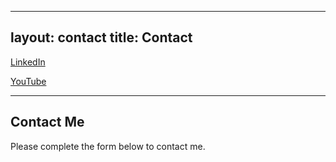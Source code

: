 
---
layout: contact
title: Contact
---

  <p> <a href="https://www.linkedin.com/in/liam-goodchild-23a96019a/">LinkedIn</a> </p>
  <p> <a href="https://www.youtube.com/channel/UCe5UYnVeLb5utKx9T0ntAXQ?view_as=subscriber">YouTube</a> </p> 
  
  <hr>


## Contact Me

Please complete the form below to contact me.
